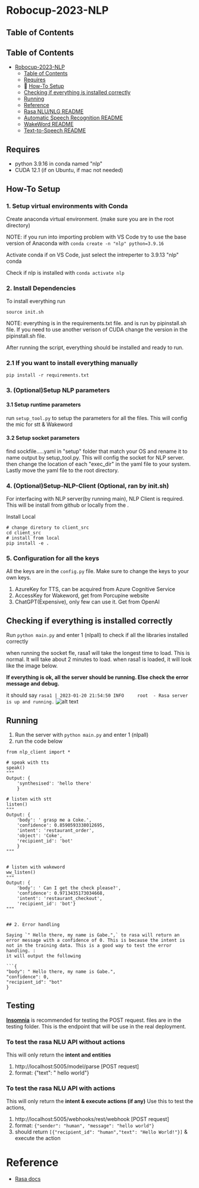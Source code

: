 # Robocup-2023-NLP

## Table of Contents

## Table of Contents

- [Robocup-2023-NLP](#robocup-2023-nlp)
  - [Table of Contents](#table-of-contents)
  - [Requires](#requires)
  - 🚀 [How-To Setup](#how-to-setup)
  - [Checking if everything is installed correctly](#checking-if-everything-is-installed-correctly)
  - [Running](#running)
  - [Reference](#reference)
  - [Rasa NLU/NLG README](https://github.com/EIC-NLP/Robocup-2023-NLP/tree/main/rasa)
  - [Automatic Speech Recognition README](https://github.com/EIC-NLP/Robocup-2023-NLP/tree/main/stt)
  - [WakeWord README](https://github.com/EIC-NLP/Robocup-2023-NLP/tree/main/wakeword)
  - [Text-to-Speech README](https://github.com/EIC-NLP/Robocup-2023-NLP/tree/main/tts)

## Requires

- python 3.9.16 in conda named "nlp"
- CUDA 12.1 (if on Ubuntu, if mac not needed)


## How-To Setup

### 1. Setup virtual environments with Conda

Create anaconda virtual environment. (make sure you are in the root directory)

NOTE: if you run into importing problem with VS Code try to use the base version of Anaconda with
```conda create -n "nlp" python=3.9.16```

Activate conda
   if on VS Code, just select the intreperter to 3.9.13 "nlp" conda

Check if nlp is installed with ```conda activate nlp```


### 2. Install Dependencies
To install everything run 
```shell
source init.sh
```

NOTE: everything is in the requirements.txt file. and is run by pipinstall.sh file. If you need to use another verison of CUDA change the version in the pipinstall.sh file. 


After running the script, everything should be installed and ready to run.

### 2.1 If you want to install everything manually
```shell
pip install -r requirements.txt
```

### 3. (Optional)Setup NLP parameters 

#### 3.1 Setup runtime parameters 
run `setup_tool.py` to setup the parameters for all the files. This will config the mic for stt & Wakeword

#### 3.2 Setup socket parameters 
find sockfile.....yaml in "setup" folder that match your OS and rename it to name output by setup_tool.py. This will config the socket for NLP server. then change the location of each "exec_dir" in the yaml file to your system. Lastly move the yaml file to the root directory.

### 4. (Optional)Setup-NLP-Client (Optional, ran by init.sh)
For interfacing with NLP server(by running main), NLP Client is required. This will be install from github or locally from the .

Install Local
```shell
# change diretory to client_src
cd client_src 
# install from local
pip install -e .
```

<!-- Install the lastest from Github
```shell
pip install git+https://github.com/EIC-NLP/Robocup-2023-NLP/client_src.git
``` -->

### 5. Configuration for all the keys 
All the keys are in the `config.py` file. Make sure to change the keys to your own keys.
1. AzureKey for TTS, can be acquired from Azure Cognitive Service
2. AccessKey for Wakeword, get from Porcupine website
3. ChatGPT(Expensive), only few can use it. Get from OpenAI


## Checking if everything is installed correctly
Run `python main.py` and enter 1 (nlpall) to check if all the libraries installed correctly

when running the socket fle, rasa1 will take the longest time to load. This is normal. It will take about 2 minutes to load.
when rasa1 is loaded, it will look like the image below.

**If everything is ok, all the server should be running. Else check the error message and debug.**

it should say `rasa1 | 2023-01-20 21:54:50 INFO     root  - Rasa server is up and running.`
![alt text](misc/runningexample1.png)


## Running

1. Run the server with `python main.py` and enter 1 (nlpall)
2. run the code below

```
from nlp_client import *

# speak with tts
speak()
"""
Output: {
    'synthesised': 'hello there'
    }

# listen with stt
listen()
"""
Output: {
    'body': ' grasp me a Coke.',
    'confidence': 0.8590593338012695,
    'intent': 'restaurant_order',
    'object': 'Coke',
    'recipient_id': 'bot'
    }
"""


# listen with wakeword
ww_listen()
"""
Output: {
    'body': ' Can I get the check please?',
    'confidence': 0.9713435173034668,
    'intent': 'restaurant_checkout',
    'recipient_id': 'bot'}
"""
```

```

## 2. Error handling

Saying `" Hello there, my name is Gabe.",` to rasa will return an error message with a confidence of 0. This is because the intent is not in the training data. This is a good way to test the error handling. :
it will output the following

```{
"body": " Hello there, my name is Gabe.",
"confidence": 0,
"recipient_id": "bot"
}

```

## Testing

**[Insomnia](https://insomnia.rest/download)** is recommended for testing the POST request. files are in the testing folder. This is the endpoint that will be use in the real deployment.

### To test the rasa NLU API without actions

This will only return the **intent and entities**

1. http://localhost:5005/model/parse [POST request]
2. format: {"text": " hello world"}

### To test the rasa NLU API with actions

This will only return the **intent & execute actions (if any)**
Use this to test the actions,

1. http://localhost:5005/webhooks/rest/webhook [POST request]
2. format: `{"sender": "human", "message": "hello world"}`
3. should return `[{"recipient_id": "human","text": "Hello World!"}]` & execute the action

# Reference

- [Rasa docs](https://rasa.com/docs/)
